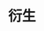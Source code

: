 ---
layout: page
title: 衍生
nav: true
nav_order: 6
dropdown: true
children:
  - title: 翻译、整理、
    permalink: /blog/category/derivatives/
  - title: divider
  - title: 汉阳舟子集
    permalink: /blog/category/hyzzj/
---
